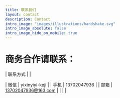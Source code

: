```yaml
---
title: 联系我们
layout: contact
description: Contact
intro_image: "images/illustrations/handshake.svg"
intro_image_absolute: false
intro_image_hide_on_mobile: true
---
```




# 商务合作请联系：



| 联系方式       |    |

| 微信   | yixinyiyi-keji |
| 手机   | 13702047936 |
| 邮箱   | 13702047936@163.com |
|   |    |
